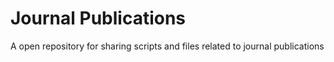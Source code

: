 # Journal Publications
A open repository for sharing scripts and files related to journal publications
